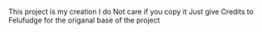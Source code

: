 This project is my creation I do Not care if you copy it Just give Credits to Felufudge for the origanal base of the project
